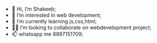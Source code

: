 - 👋 Hi, I’m Shakeeb;
- 👀 I’m interested in web development;
- 🌱 I’m currently learning js,css,html;
- 🤝🏻 I’m looking to collaborate on webdevelopment project;
- 📫 whatsapp me 8897151709;

<!---
SHAKEEB0/SHAKEEB0 is a ✨ special ✨ repository because its `README.md` (this file) appears on your GitHub profile.
You can click the Preview link to take a look at your changes.
--->
